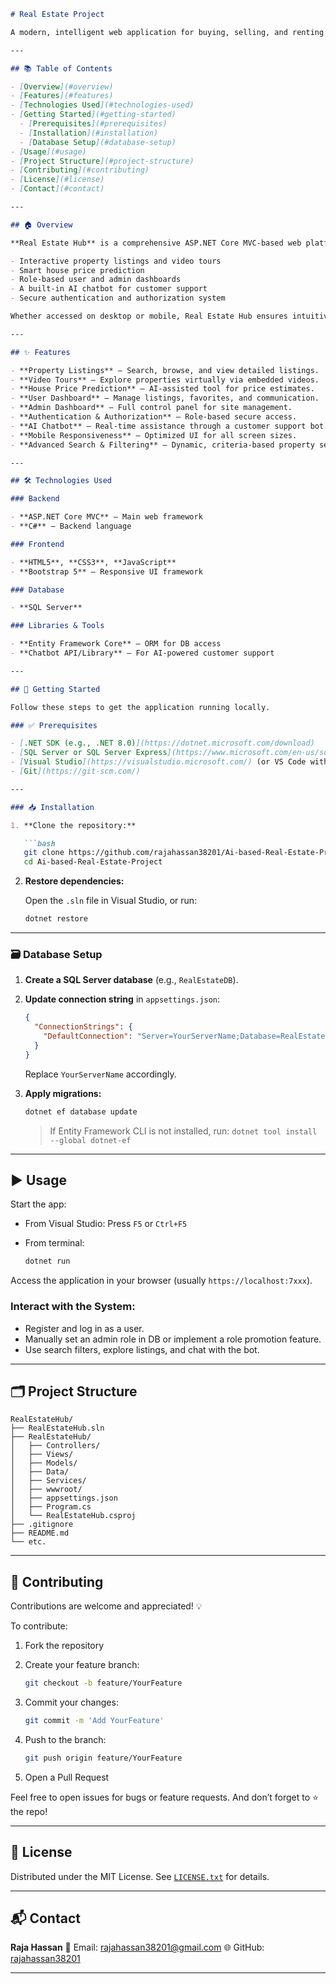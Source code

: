 ````markdown
# Real Estate Project

A modern, intelligent web application for buying, selling, and renting properties—powered by ASP.NET Core MVC.

---

## 📚 Table of Contents

- [Overview](#overview)
- [Features](#features)
- [Technologies Used](#technologies-used)
- [Getting Started](#getting-started)
  - [Prerequisites](#prerequisites)
  - [Installation](#installation)
  - [Database Setup](#database-setup)
- [Usage](#usage)
- [Project Structure](#project-structure)
- [Contributing](#contributing)
- [License](#license)
- [Contact](#contact)

---

## 🏠 Overview

**Real Estate Hub** is a comprehensive ASP.NET Core MVC-based web platform designed to streamline property transactions—buying, selling, or renting. It delivers a feature-rich and responsive user experience that includes:

- Interactive property listings and video tours
- Smart house price prediction
- Role-based user and admin dashboards
- A built-in AI chatbot for customer support
- Secure authentication and authorization system

Whether accessed on desktop or mobile, Real Estate Hub ensures intuitive and seamless interaction.

---

## ✨ Features

- **Property Listings** – Search, browse, and view detailed listings.
- **Video Tours** – Explore properties virtually via embedded videos.
- **House Price Prediction** – AI-assisted tool for price estimates.
- **User Dashboard** – Manage listings, favorites, and communication.
- **Admin Dashboard** – Full control panel for site management.
- **Authentication & Authorization** – Role-based secure access.
- **AI Chatbot** – Real-time assistance through a customer support bot.
- **Mobile Responsiveness** – Optimized UI for all screen sizes.
- **Advanced Search & Filtering** – Dynamic, criteria-based property search.

---

## 🛠 Technologies Used

### Backend

- **ASP.NET Core MVC** – Main web framework
- **C#** – Backend language

### Frontend

- **HTML5**, **CSS3**, **JavaScript**
- **Bootstrap 5** – Responsive UI framework

### Database

- **SQL Server**

### Libraries & Tools

- **Entity Framework Core** – ORM for DB access
- **Chatbot API/Library** – For AI-powered customer support

---

## 🚀 Getting Started

Follow these steps to get the application running locally.

### ✅ Prerequisites

- [.NET SDK (e.g., .NET 8.0)](https://dotnet.microsoft.com/download)
- [SQL Server or SQL Server Express](https://www.microsoft.com/en-us/sql-server/sql-server-downloads)
- [Visual Studio](https://visualstudio.microsoft.com/) (or VS Code with C# extensions)
- [Git](https://git-scm.com/)

---

### 📥 Installation

1. **Clone the repository:**

   ```bash
   git clone https://github.com/rajahassan38201/Ai-based-Real-Estate-Project.git
   cd Ai-based-Real-Estate-Project
````

2. **Restore dependencies:**

   Open the `.sln` file in Visual Studio, or run:

   ```bash
   dotnet restore
   ```

---

### 🗃 Database Setup

1. **Create a SQL Server database** (e.g., `RealEstateDB`).

2. **Update connection string** in `appsettings.json`:

   ```json
   {
     "ConnectionStrings": {
       "DefaultConnection": "Server=YourServerName;Database=RealEstateDB;Trusted_Connection=True;MultipleActiveResultSets=true;TrustServerCertificate=True"
     }
   }
   ```

   Replace `YourServerName` accordingly.

3. **Apply migrations:**

   ```bash
   dotnet ef database update
   ```

   > If Entity Framework CLI is not installed, run:
   > `dotnet tool install --global dotnet-ef`

---

## ▶️ Usage

Start the app:

* From Visual Studio: Press `F5` or `Ctrl+F5`
* From terminal:

  ```bash
  dotnet run
  ```

Access the application in your browser (usually `https://localhost:7xxx`).

### Interact with the System:

* Register and log in as a user.
* Manually set an admin role in DB or implement a role promotion feature.
* Use search filters, explore listings, and chat with the bot.

---

## 🗂 Project Structure

```plaintext
RealEstateHub/
├── RealEstateHub.sln
├── RealEstateHub/
│   ├── Controllers/         
│   ├── Views/               
│   ├── Models/              
│   ├── Data/                
│   ├── Services/            
│   ├── wwwroot/             
│   ├── appsettings.json     
│   ├── Program.cs           
│   └── RealEstateHub.csproj 
├── .gitignore               
├── README.md                
└── etc.
```

---

## 🤝 Contributing

Contributions are welcome and appreciated! 💡

To contribute:

1. Fork the repository
2. Create your feature branch:

   ```bash
   git checkout -b feature/YourFeature
   ```
3. Commit your changes:

   ```bash
   git commit -m 'Add YourFeature'
   ```
4. Push to the branch:

   ```bash
   git push origin feature/YourFeature
   ```
5. Open a Pull Request

Feel free to open issues for bugs or feature requests. And don’t forget to ⭐ the repo!

---

## 📄 License

Distributed under the MIT License. See [`LICENSE.txt`](./LICENSE.txt) for details.

---

## 📬 Contact

**Raja Hassan**
📧 Email: [rajahassan38201@gmail.com](mailto:rajahassan38201@gmail.com)
🌐 GitHub: [rajahassan38201](https://github.com/rajahassan38201)

---


